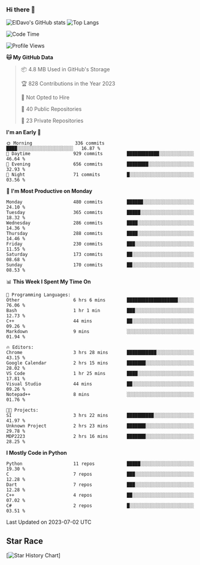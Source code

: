 ### Hi there 👋
![ElDavo's GitHub stats](https://github-readme-stats.vercel.app/api?username=ElDavoo&show_icons=true&theme=chartreuse-dark)
![Top Langs](https://github-readme-stats.vercel.app/api/top-langs/?username=ElDavoo&theme=chartreuse-dark&layout=compact)

<!--START_SECTION:waka-->
![Code Time](http://img.shields.io/badge/Code%20Time-96%20hrs%2028%20mins-blue)

![Profile Views](http://img.shields.io/badge/Profile%20Views-0-blue)

**🐱 My GitHub Data** 

> 📦 4.8 MB Used in GitHub's Storage 
 > 
> 🏆 828 Contributions in the Year 2023
 > 
> 🚫 Not Opted to Hire
 > 
> 📜 40 Public Repositories 
 > 
> 🔑 23 Private Repositories 
 > 
**I'm an Early 🐤** 

```text
🌞 Morning                336 commits         ████░░░░░░░░░░░░░░░░░░░░░   16.87 % 
🌆 Daytime                929 commits         ████████████░░░░░░░░░░░░░   46.64 % 
🌃 Evening                656 commits         ████████░░░░░░░░░░░░░░░░░   32.93 % 
🌙 Night                  71 commits          █░░░░░░░░░░░░░░░░░░░░░░░░   03.56 % 
```
📅 **I'm Most Productive on Monday** 

```text
Monday                   480 commits         ██████░░░░░░░░░░░░░░░░░░░   24.10 % 
Tuesday                  365 commits         █████░░░░░░░░░░░░░░░░░░░░   18.32 % 
Wednesday                286 commits         ████░░░░░░░░░░░░░░░░░░░░░   14.36 % 
Thursday                 288 commits         ████░░░░░░░░░░░░░░░░░░░░░   14.46 % 
Friday                   230 commits         ███░░░░░░░░░░░░░░░░░░░░░░   11.55 % 
Saturday                 173 commits         ██░░░░░░░░░░░░░░░░░░░░░░░   08.68 % 
Sunday                   170 commits         ██░░░░░░░░░░░░░░░░░░░░░░░   08.53 % 
```


📊 **This Week I Spent My Time On** 

```text
💬 Programming Languages: 
Other                    6 hrs 6 mins        ███████████████████░░░░░░   76.06 % 
Bash                     1 hr 1 min          ███░░░░░░░░░░░░░░░░░░░░░░   12.73 % 
C++                      44 mins             ██░░░░░░░░░░░░░░░░░░░░░░░   09.26 % 
Markdown                 9 mins              ░░░░░░░░░░░░░░░░░░░░░░░░░   01.94 % 

🔥 Editors: 
Chrome                   3 hrs 28 mins       ███████████░░░░░░░░░░░░░░   43.15 % 
Google Calendar          2 hrs 15 mins       ███████░░░░░░░░░░░░░░░░░░   28.02 % 
VS Code                  1 hr 25 mins        ████░░░░░░░░░░░░░░░░░░░░░   17.81 % 
Visual Studio            44 mins             ██░░░░░░░░░░░░░░░░░░░░░░░   09.26 % 
Notepad++                8 mins              ░░░░░░░░░░░░░░░░░░░░░░░░░   01.76 % 

🐱‍💻 Projects: 
SI                       3 hrs 22 mins       ██████████░░░░░░░░░░░░░░░   41.97 % 
Unknown Project          2 hrs 23 mins       ███████░░░░░░░░░░░░░░░░░░   29.78 % 
MDP2223                  2 hrs 16 mins       ███████░░░░░░░░░░░░░░░░░░   28.25 % 
```

**I Mostly Code in Python** 

```text
Python                   11 repos            █████░░░░░░░░░░░░░░░░░░░░   19.30 % 
C                        7 repos             ███░░░░░░░░░░░░░░░░░░░░░░   12.28 % 
Dart                     7 repos             ███░░░░░░░░░░░░░░░░░░░░░░   12.28 % 
C++                      4 repos             ██░░░░░░░░░░░░░░░░░░░░░░░   07.02 % 
C#                       2 repos             █░░░░░░░░░░░░░░░░░░░░░░░░   03.51 % 
```




 Last Updated on 2023-07-02 UTC
<!--END_SECTION:waka-->

## Star Race

[![Star History Chart](https://api.star-history.com/svg?repos=ElDavoo/WhatsApp-Crypt14-Crypt15-Decrypter,ElDavoo/TuringOS,EliteAndroidApps/WhatsApp-Crypt12-Decrypter,KnugiHK/Whatsapp-Chat-Exporter&type=Date)]
